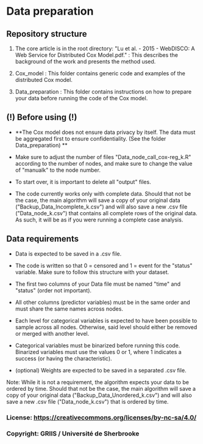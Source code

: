 # Data preparation

## Repository structure

1. The core article is in the root directory: "Lu et al. - 2015 - WebDISCO: A Web Service for Distributed Cox Model.pdf."
: This describes the background of the work and presents the method used.

2. Cox_model
: This folder contains generic code and examples of the distributed Cox model.

3. Data_preparation
: This folder contains instructions on how to prepare your data before running the code of the Cox model.


## (!) Before using (!)

- **The Cox model does not ensure data privacy by itself. The data must be aggregated first to ensure confidentiality. (See the folder Data_preparation) **

- Make sure to adjust the number of files "Data_node_call_cox-reg_k.R" according to the number of nodes, and make sure to change the value of "manualk" to the node number.

- To start over, it is important to delete all "output" files.

- The code currently works only with complete data. Should that not be the case, the main algorithm will save a copy of your original data ("Backup_Data_Incomplete_k.csv") and will also save a new .csv file ("Data_node_k.csv") that contains all complete rows of the original data. As such, it will be as if you were running a complete case analysis.


## Data requirements

- Data is expected to be saved in a .csv file.

- The code is written so that 0 = censored and 1 = event for the "status" variable. Make sure to follow this structure with your dataset.

- The first two columns of your Data file must be named "time" and "status" (order not important).

- All other columns (predictor variables) must be in the same order and must share the same names across nodes.

- Each level for categorical variables is expected to have been possible to sample across all nodes. Otherwise, said level should either be removed or merged with another level.

- Categorical variables must be binarized before running this code. Binarized variables must use the values 0 or 1, where 1 indicates a success (or having the characteristic).

- (optional) Weights are expected to be saved in a separated .csv file.

Note: While it is not a requirement, the algorithm expects your data to be ordered by time. Should that not be the case, the main algorithm will save a copy of your original data ("Backup_Data_Unordered_k.csv") and will also save a new .csv file ("Data_node_k.csv") that is ordered by time.


### License: https://creativecommons.org/licenses/by-nc-sa/4.0/
### Copyright: GRIIS / Université de Sherbrooke
